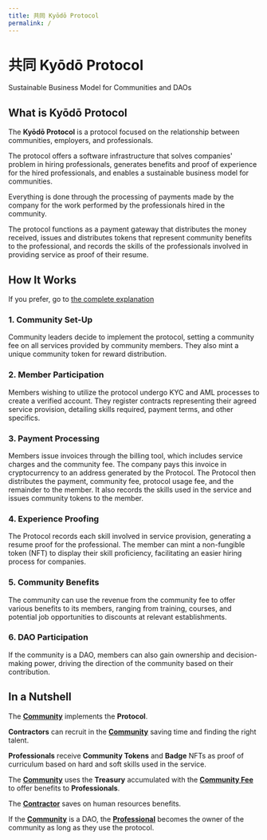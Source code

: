 ```yaml
---
title: 共同 Kyōdō Protocol
permalink: /
---
```


# 共同 Kyōdō Protocol
Sustainable Business Model for Communities and DAOs

<!-- video goes here -->

## What is Kyōdō Protocol

The **Kyōdō Protocol** is a protocol focused on the relationship between communities, employers, and professionals.

The protocol offers a software infrastructure that solves companies' problem in hiring professionals, generates benefits and proof of experience for the hired professionals, and enables a sustainable business model for communities.

Everything is done through the processing of payments made by the company for the work performed by the professionals hired in the community.

The protocol functions as a payment gateway that distributes the money received, issues and distributes tokens that represent community benefits to the professional, and records the skills of the professionals involved in providing service as proof of their resume.

## How It Works

If you prefer, go to [the complete explanation](/how-it-works)
### 1. Community Set-Up
Community leaders decide to implement the protocol, setting a community fee on all services provided by community members. They also mint a unique community token for reward distribution.

### 2. Member Participation
Members wishing to utilize the protocol undergo KYC and AML processes to create a verified account. They register contracts representing their agreed service provision, detailing skills required, payment terms, and other specifics.

### 3. Payment Processing
Members issue invoices through the billing tool, which includes service charges and the community fee. The company pays this invoice in cryptocurrency to an address generated by the Protocol. The Protocol then distributes the payment, community fee, protocol usage fee, and the remainder to the member. It also records the skills used in the service and issues community tokens to the member.

### 4. Experience Proofing
The Protocol records each skill involved in service provision, generating a resume proof for the professional. The member can mint a non-fungible token (NFT) to display their skill proficiency, facilitating an easier hiring process for companies.

### 5. Community Benefits
The community can use the revenue from the community fee to offer various benefits to its members, ranging from training, courses, and potential job opportunities to discounts at relevant establishments.

### 6. DAO Participation
If the community is a DAO, members can also gain ownership and decision-making power, driving the direction of the community based on their contribution.

## In a Nutshell

The [**Community**](/the-protocol/roles/#community) implements the **Protocol**.

**Contractors** can recruit in the [**Community**](/the-protocol/roles/#community) saving time and finding the right talent.

**Professionals** receive **Community Tokens** and **Badge** NFTs as proof of curriculum based on hard and soft skills used in the service.

The [**Community**](/the-protocol/roles/#community) uses the **Treasury** accumulated with the [**Community Fee**](/the-protocol/definitions/#community-fee) to offer benefits to **Professionals**.

The [**Contractor**](/the-protocol/roles/#contractor) saves on human resources benefits.

If the [**Community**](/the-protocol/roles/#community) is a DAO, the [**Professional**](/the-protocol/roles/#professional) becomes the owner of the community as long as they use the protocol.